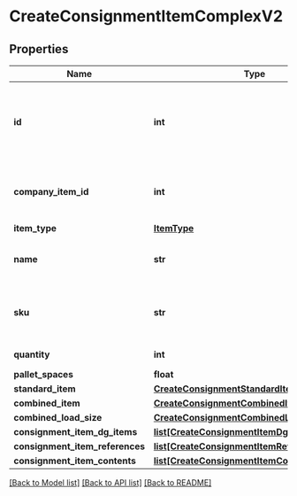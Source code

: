 # CreateConsignmentItemComplexV2

## Properties
Name | Type | Description | Notes
------------ | ------------- | ------------- | -------------
**id** | **int** | This is populated IF it is an existing unmanifested consignment&#x27;s consignment item ID | [optional] 
**company_item_id** | **int** | Optional: Links this item back up to a saved item in Machship | [optional] 
**item_type** | [**ItemType**](ItemType.md) |  | [optional] 
**name** | **str** | Name or description of the goods you are sending | [optional] 
**sku** | **str** | Optional: the SKU or code of the item you are sending | [optional] 
**quantity** | **int** | Number of items | [optional] 
**pallet_spaces** | **float** |  | [optional] 
**standard_item** | [**CreateConsignmentStandardItemV2**](CreateConsignmentStandardItemV2.md) |  | [optional] 
**combined_item** | [**CreateConsignmentCombinedItemV2**](CreateConsignmentCombinedItemV2.md) |  | [optional] 
**combined_load_size** | [**CreateConsignmentCombinedLoadSizeItemV2**](CreateConsignmentCombinedLoadSizeItemV2.md) |  | [optional] 
**consignment_item_dg_items** | [**list[CreateConsignmentItemDgItemV2]**](CreateConsignmentItemDgItemV2.md) |  | [optional] 
**consignment_item_references** | [**list[CreateConsignmentItemReferenceV2]**](CreateConsignmentItemReferenceV2.md) |  | [optional] 
**consignment_item_contents** | [**list[CreateConsignmentItemContentV2]**](CreateConsignmentItemContentV2.md) |  | [optional] 

[[Back to Model list]](../README.md#documentation-for-models) [[Back to API list]](../README.md#documentation-for-api-endpoints) [[Back to README]](../README.md)

